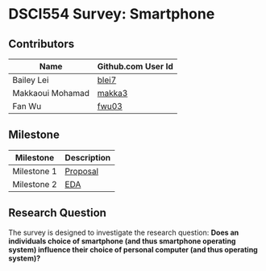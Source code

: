 # DSCI554 Survey: Smartphone


## Contributors

|Name|Github.com User Id|
|--|--|
|Bailey Lei|[blei7](https://github.com/blei7)|
|Makkaoui Mohamad|[makka3](https://github.com/makka3)|
|Fan Wu |[fwu03](https://github.com/fwu03)|

## Milestone
|Milestone|Description|
|--|--|
|Milestone 1|[Proposal](../master/doc/Proposal.md)|
|Milestone 2|[EDA](../master/doc/Milestone2_EDA.md)|


## Research Question
The survey is designed to investigate the research question: **Does an individuals choice of smartphone (and thus smartphone operating system) influence their choice of personal computer (and thus operating system)?**
